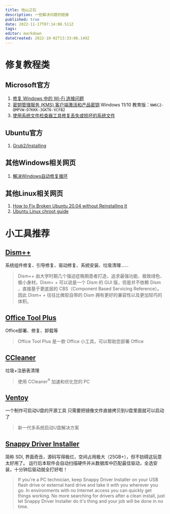 ```yaml
---
title: 他山之石
description: 一些解决问题的链接
published: true
date: 2022-11-17T07:14:08.511Z
tags: 
editor: markdown
dateCreated: 2022-10-02T13:33:06.149Z
---
```


# 修复教程类
## Microsoft官方
1. [修复 Windows 中的 Wi-Fi 连接问题](https://support.microsoft.com/zh-cn/windows/%E4%BF%AE%E5%A4%8D-windows-%E4%B8%AD%E7%9A%84-wi-fi-%E8%BF%9E%E6%8E%A5%E9%97%AE%E9%A2%98-9424a1f7-6a3b-65a6-4d78-7f07eee84d2c)
1. [密钥管理服务 (KMS) 客户端激活和产品密钥](https://docs.microsoft.com/zh-cn/windows-server/get-started/kmsclientkeys)
Windows 11/10 教育版：`NW6C2-QMPVW-D7KKK-3GKT6-VCFB2`
1. [使用系统文件检查器工具修复丢失或损坏的系统文件](https://support.microsoft.com/zh-cn/topic/%E4%BD%BF%E7%94%A8%E7%B3%BB%E7%BB%9F%E6%96%87%E4%BB%B6%E6%A3%80%E6%9F%A5%E5%99%A8%E5%B7%A5%E5%85%B7%E4%BF%AE%E5%A4%8D%E4%B8%A2%E5%A4%B1%E6%88%96%E6%8D%9F%E5%9D%8F%E7%9A%84%E7%B3%BB%E7%BB%9F%E6%96%87%E4%BB%B6-79aa86cb-ca52-166a-92a3-966e85d4094e)

## Ubuntu官方
1. [Grub2/Installing](https://help.ubuntu.com/community/Grub2/Installing)

## 其他Windows相关网页
1. [解决Windows自动修复循环](https://www.technology.org/2017/11/14/7-ways-fix-stuck-in-windows-automatic-repair-loop/)

## 其他Linux相关网页
1. [How to Fix Broken Ubuntu 20.04 without Reinstalling It](https://linuxhint.com/fix-broken-ubuntu-without-reinstalling/)
1. [Ubuntu Linux chroot guide](https://bartsimons.me/ubuntu-linux-chroot-guide/)

# 小工具推荐
## [Dism++](https://github.com/Chuyu-Team/Dism-Multi-language)
系统组件修复、引导修复、驱动修复、系统安装、垃圾清理……
> Dism++ 由大学时期几个强迫症晚期患者打造，追求最强功能、极致绿色、极小身材。Dism+ + 可以说是一个 Dism 的 GUI 版，但是并不依赖 Dism ，直接基于更底层的 CBS（Component Based Servicing Reference）。因此 Dism+ + 往往比微软自带的 Dism 拥有更好的兼容性以及更加轻巧的体积。

## [Office Tool Plus](https://otp.landian.vip/zh-cn/)
Office部署、修复、卸载等
> Office Tool Plus 是一款 Office 小工具，可以帮助您部署 Office

## [CCleaner](https://www.ccleaner.com/zh-cn)
垃圾+注册表清理
> 使用 CCleaner<sup>®</sup> 加速和优化您的 PC

## [Ventoy](https://www.ventoy.net/cn/index.html)
一个制作可启动U盘的开源工具
只需要把镜像文件直接拷贝到U盘里面就可以启动了
> 新一代多系统启动U盘解决方案

## [Snappy Driver Installer](http://sdi-tool.org/)
简称 SDI, 界面奇丑，源码写得极烂，空间占用极大（25GB+），但不妨碍这玩意太好用了。
运行后本软件会自动扫描硬件并从数据库中匹配最佳驱动，全选安装，十分钟后驱动就全打好啦！
> If you're a PC technician, keep Snappy Driver Installer on your USB flash drive or external hard drive and take it with you wherever you go. In environments with no Internet access you can quickly get things working. No more searching for drivers after a clean install, just let Snappy Driver Installer do it's thing and your job will be done in no time.